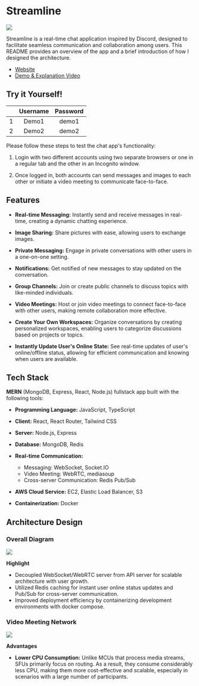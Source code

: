 # Streamline

![](https://i.imgur.com/L3if3hy.png)

Streamline is a real-time chat application inspired by Discord, designed to facilitate seamless communication and collaboration among users. This README provides an overview of the app and a brief introduction of how I designed the architecture.

- [Website](https://streamline.fonguniverse.com/)
- [Demo & Explanation Video](https://drive.google.com/file/d/19P6xscDAvW_xlV_CykDalIQneZfrplMM/iew?usp=drive_link)

## Try it Yourself!

|     | Username | Password |
| :-: | :------: | :------: |
|  1  |  Demo1   |  demo1   |
|  2  |  Demo2   |  demo2   |

Please follow these steps to test the chat app's functionality:

1. Login with two different accounts using two separate browsers or one in a regular tab and the other in an Incognito window.

2. Once logged in, both accounts can send messages and images to each other or initiate a video meeting to communicate face-to-face.

## Features

- **Real-time Messaging:** Instantly send and receive messages in real-time, creating a dynamic chatting experience.

- **Image Sharing:** Share pictures with ease, allowing users to exchange images.

- **Private Messaging:** Engage in private conversations with other users in a one-on-one setting.

- **Notifications:** Get notified of new messages to stay updated on the conversation.

- **Group Channels:** Join or create public channels to discuss topics with like-minded individuals.

- **Video Meetings:** Host or join video meetings to connect face-to-face with other users, making remote collaboration more effective.

- **Create Your Own Workspaces:** Organize conversations by creating personalized workspaces, enabling users to categorize discussions based on projects or topics.

- **Instantly Update User's Online State:** See real-time updates of user's online/offline status, allowing for efficient communication and knowing when users are available.

## Tech Stack

**MERN** (MongoDB, Express, React, Node.js) fullstack app built with the following tools:

- **Programming Language:** JavaScript, TypeScript

- **Client:** React, React Router, Tailwind CSS

- **Server:** Node.js, Express

- **Database:** MongoDB, Redis

- **Real-time Communication:**

  - Messaging: WebSocket, Socket.IO
  - Video Meeting: WebRTC, mediasoup
  - Cross-server Communication: Redis Pub/Sub

- **AWS Cloud Service:** EC2, Elastic Load Balancer, S3

- **Containerization:** Docker

## Architecture Design

### Overall Diagram

![](https://i.imgur.com/lLk9Xw4.png)

**Highlight**

- Decoupled WebSocket/WebRTC server from API server for scalable architecture with user growth.
- Utilized Redis caching for instant user online status updates and Pub/Sub for cross-server communication.
- Improved deployment efficiency by containerizing development environments with docker compose.

### Video Meeting Network

![](https://i.imgur.com/kORZAWd.png)

**Advantages**

- **Lower CPU Consumption:** Unlike MCUs that process media streams, SFUs primarily focus on routing. As a result, they consume considerably less CPU, making them more cost-effective and scalable, especially in scenarios with a large number of participants.
